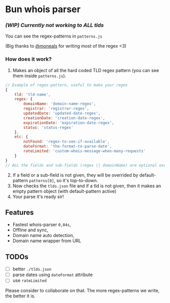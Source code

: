 # Bun whois parser

### _(WIP) Currently not working to ALL tlds_<br>
You can see the regex-patterns in `patterns.js`<br>

(Big thanks to [@moneals](https://github.com/moneals) for writing most of the regex <3)

### How does it work?
1. Makes an object of all the hard coded TLD regex pattern (you can see them inside `patterns.js`).
```js
// Example of regex-pattern, useful to make your regex
{
    tld: 'tld-name',
    regex: {
        domainName: 'domain-name-regex',
        registrar: 'registrar-regex',
        updatedDate: 'updated-date-regex',
        creationDate: 'creation-date-regex',
        expirationDate: 'expiration-date-regex',
        status: 'status-regex'
    },
    etc: {
        notFound: 'regex-to-see-if-available',
        dateFormat: 'the-format-to-parse-date',
        rateLimited: 'custom-whois-message-when-many-requests'
    }
}
// ALL the fields and sub-fields (regex || domainName) are optional except for `tld` attribute
```
2. If a field or a sub-field is not given, they will be overrided by default-pattern `patterns[0]`, so it's top-to-down.
3. Now checks the `tlds.json` file and if a tld is not given, then it makes an empty pattern object (with default-pattern active)
4. Your parse it's ready sir!

## Features
- Fastest whois-parser `0,04s`,
- Offline and sync,
- Domain name auto detection,
- Domain name wrapper from URL

## TODOs

- [ ] better `./tlds.json`
- [ ] parse dates using `dateFormat` attribute
- [ ] use `rateLimited`

Please consider to collaborate on that. The more regex-patterns we write, the better it is.
